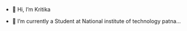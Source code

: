 - 👋 Hi, I’m Kritika
  
- 🌱 I’m currently a Student at National institute of technology patna...


<!---
kritika108/kritika108 is a ✨ special ✨ repository because its `README.md` (this file) appears on your GitHub profile.
You can click the Preview link to take a look at your changes.
--->
